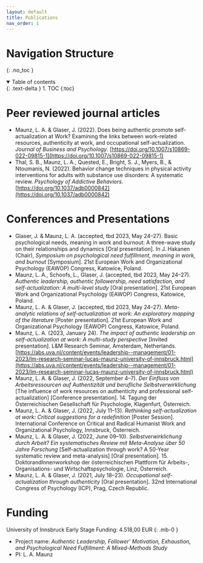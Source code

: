 ```yaml
---
layout: default
title: Publications
nav_order: 1
---
```


# Navigation Structure
{: .no_toc }

<details open markdown="block">
  <summary>
    Table of contents
  </summary>
  {: .text-delta }
1. TOC
{:toc}
</details>


# Peer reviewed journal articles
- Maunz, L. A. & Glaser, J. (2022). Does being authentic promote self-actualization at Work? Examining the links between work-related resources, authenticity at work, and occupational self-actualization. *Journal of Business and Psychology*. [https://doi.org/10.1007/s10869-022-09815-1](https://doi.org/10.1007/s10869-022-09815-1)
- Thal, S. B., Maunz, L. A., Quested, E., Bright, S. J., Myers, B., & Ntoumanis, N. (2022). Behavior change techniques in physical activity interventions for adults with substance use disorders: A systematic review. *Psychology of Addictive Behaviors*. [https://doi.org/10.1037/adb0000842](https://doi.org/10.1037/adb0000842)


# Conferences and Presentations
- Glaser, J. & Maunz, L. A. (accepted, tbd 2023, May 24–27). Basic psychological needs, meaning in work and burnout: A three-wave study on their relationships and dynamics [Oral presentation]. In J. Hakanen (Chair), *Symposium on psychological need fulfillment, meaning in work, and burnout* [Symposium]. 21st European Work and Organizational Psychology (EAWOP) Congress, Katowice, Poland.
- Maunz, L. A., Schoofs, L., Glaser, J. (accepted, tbd 2023, May 24–27). *Authentic leadership, authentic followership, need satisfaction, and self-actualization: A multi-level study* [Oral presentation]. 21st European Work and Organizational Psychology (EAWOP) Congress, Katowice, Poland.
- Maunz, L. A. & Glaser, J. (accepted, tbd 2023, May 24–27). *Meta-analytic relations of self-actualization at work: An exploratory mapping of the literature* [Poster presentation]. 21st European Work and Organizational Psychology (EAWOP) Congress, Katowice, Poland.
- Maunz, L. A. (2023, January 24). *The impact of authentic leadership on self-actualization at work: A multi-study perspective* [Invited presentation]. L&M Research Seminar, Amsterdam, Netherlands. [https://abs.uva.nl/content/events/leadership--management/01-2023/lm-research-seminar-lucas-maunz-university-of-innsbruck.html](https://abs.uva.nl/content/events/leadership--management/01-2023/lm-research-seminar-lucas-maunz-university-of-innsbruck.html)
- Maunz, L. A. & Glaser, J. (2022, September 4–7). *Der Einfluss von Arbeitsressourcen auf Authentizität und berufliche Selbstverwirklichung* [The influence of work resources on authenticity and professional self-actualization] [Conference presentation]. 14. Tagung der Österreichischen Gesellschaft für Psychologie, Klagenfurt, Österreich.
- Maunz, L. A. & Glaser, J. (2022, July 11–13). *Rethinking self-actualization at work: Critical suggestions for a redefinition* [Poster Session]. International Conference on Critical and Radical Humanist Work and Organizational Psychology, Innsbruck, Österreich.
- Maunz, L. A. & Glaser, J. (2022, June 09–10). *Selbstverwirklichung durch Arbeit? Ein systematisches Review mit Meta-Analyse über 50 Jahre Forschung* [Self-actualization through work? A 50-Year systematic review and meta-analysis] [Oral presentation]. 15. DoktorandInnenworkshop der österreichischen Plattform für Arbeits-, Organisations- und Wirtschaftspsychologie, Linz, Österreich.
- Maunz, L. A. & Glaser, J. (2021, July 18–23). *Occupational self-actualization through authenticity* [Oral presentation]. 32nd International Congress of Psychology (ICP), Prag, Czech Republic.


# Funding
University of Innsbruck Early Stage Funding: 4.518,00 EUR {: .mb-0 }
- Project name: *Authentic Leadership, Follower' Motivation, Exhaustion, and Psychological Need Fulfillment: A Mixed-Methods Study*
- PI: L. A. Maunz
